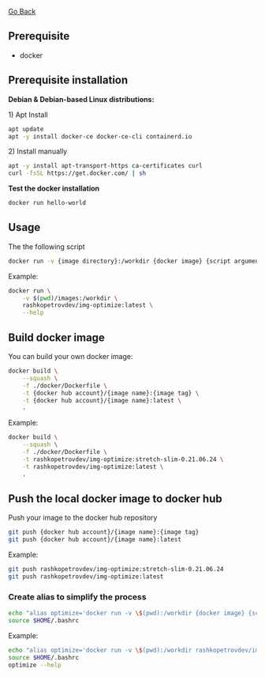 [Go Back](https://github.com/rashkopetrov/img-optimize/)

## Prerequisite

-   docker

## Prerequisite installation

**Debian & Debian-based Linux distributions:**

1\) Apt Install

```bash
apt update
apt -y install docker-ce docker-ce-cli containerd.io
```

2\) Install manually

```bash
apt -y install apt-transport-https ca-certificates curl
curl -fsSL https://get.docker.com/ | sh
```

**Test the docker installation**

```bash
docker run hello-world
```

## Usage

The the following script

```bash
docker run -v {image directory}:/workdir {docker image} {script argument}
```

Example:

```bash
docker run \
    -v $(pwd)/images:/workdir \
    rashkopetrovdev/img-optimize:latest \
    --help
```

## Build docker image

You can build your own docker image:

```bash
docker build \
    --squash \
    -f ./docker/Dockerfile \
    -t {docker hub account}/{image name}:{image tag} \
    -t {docker hub account}/{image name}:latest \
    .
```

Example:

```bash
docker build \
    --squash \
    -f ./docker/Dockerfile \
    -t rashkopetrovdev/img-optimize:stretch-slim-0.21.06.24 \
    -t rashkopetrovdev/img-optimize:latest \
    .
```

## Push the local docker image to docker hub

Push your image to the docker hub repository

```bash
git push {docker hub account}/{image name}:{image tag}
git push {docker hub account}/{image name}:latest
```

Example:

```bash
git push rashkopetrovdev/img-optimize:stretch-slim-0.21.06.24
git push rashkopetrovdev/img-optimize:latest
```

### Create alias to simplify the process

```bash
echo "alias optimize='docker run -v \$(pwd):/workdir {docker image} {script argument}'" >> $HOME/.bashrc
source $HOME/.bashrc
```

Example:

```bash
echo "alias optimize='docker run -v \$(pwd):/workdir rashkopetrovdev/img-optimize:latest'" >> $HOME/.bashrc
source $HOME/.bashrc
optimize --help
```
